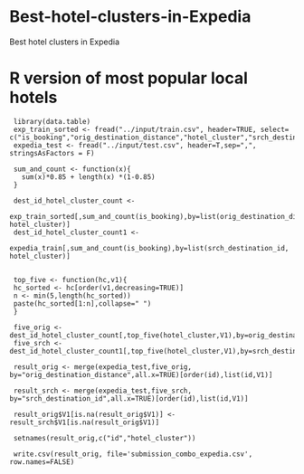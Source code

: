 # Best-hotel-clusters-in-Expedia
Best hotel clusters in Expedia

# R version of most popular local hotels
     library(data.table)
     exp_train_sorted <- fread("../input/train.csv", header=TRUE, select= c("is_booking","orig_destination_distance","hotel_cluster","srch_destination_id"))
     expedia_test <- fread("../input/test.csv", header=T,sep=",", stringsAsFactors = F)

     sum_and_count <- function(x){
       sum(x)*0.85 + length(x) *(1-0.85)
     }

     dest_id_hotel_cluster_count <- 
       exp_train_sorted[,sum_and_count(is_booking),by=list(orig_destination_distance, hotel_cluster)]
     dest_id_hotel_cluster_count1 <- 
        expedia_train[,sum_and_count(is_booking),by=list(srch_destination_id, hotel_cluster)]


     top_five <- function(hc,v1){
     hc_sorted <- hc[order(v1,decreasing=TRUE)]
     n <- min(5,length(hc_sorted))
     paste(hc_sorted[1:n],collapse=" ")
     }

     five_orig <- dest_id_hotel_cluster_count[,top_five(hotel_cluster,V1),by=orig_destination_distance]
     five_srch <- dest_id_hotel_cluster_count1[,top_five(hotel_cluster,V1),by=srch_destination_id]

     result_orig <- merge(expedia_test,five_orig, by="orig_destination_distance",all.x=TRUE)[order(id),list(id,V1)]

     result_srch <- merge(expedia_test,five_srch, by="srch_destination_id",all.x=TRUE)[order(id),list(id,V1)]

     result_orig$V1[is.na(result_orig$V1)] <- result_srch$V1[is.na(result_orig$V1)] 

     setnames(result_orig,c("id","hotel_cluster"))

     write.csv(result_orig, file='submission_combo_expedia.csv', row.names=FALSE)

